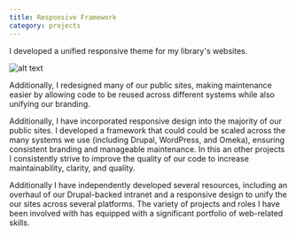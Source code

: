 ```yaml
---
title: Responsive Framework
category: projects
---
```


I developed a unified responsive theme for my library's websites.

![alt text](https://farm8.staticflickr.com/7654/17223874295_7958c4cd72_n.jpg)

Additionally, I redesigned many of our public sites, making maintenance easier by allowing code to be reused across different systems while also unifying our branding.

Additionally, I have incorporated responsive design into the majority of our public sites. I developed a framework that could could be scaled across the many systems we use (including Drupal, WordPress, and Omeka), ensuring consistent branding and manageable maintenance. In this an other projects I consistently strive to improve the quality of our code to increase maintainability, clarity, and quality.

Additionally I have independently developed several resources, including an overhaul of our Drupal-backed intranet and a responsive design to unify the our sites across several platforms. The variety of projects and roles I have been involved with has equipped with a significant portfolio of web-related skills.
